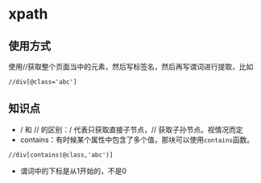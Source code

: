 # xpath

## 使用方式
使用//获取整个页面当中的元素，然后写标签名，然后再写谓词进行提取，比如
```xpath
//div[@class='abc']
```

## 知识点
- / 和 // 的区别：/ 代表只获取直接子节点，// 获取子孙节点。视情况而定
- contains：有时候某个属性中包含了多个值，那块可以使用`contains`函数。
```xpath
//div[contains(@class,'abc')]
```
- 谓词中的下标是从1开始的，不是0